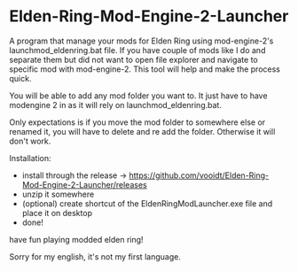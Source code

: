 # Elden-Ring-Mod-Engine-2-Launcher

A program that manage your mods for Elden Ring using mod-engine-2's launchmod_eldenring.bat file. If you have couple of mods like I do and separate them but did not want to open file explorer and navigate to specific mod with mod-engine-2. This tool will help and make the process quick.

You will be able to add any mod folder you want to. It just have to have modengine 2 in as it will rely on launchmod_eldenring.bat.

Only expectations is if you move the mod folder to somewhere else or renamed it, you will have to delete and re add the folder. Otherwise it will don't work.

Installation:
- install through the release -> https://github.com/vooidt/Elden-Ring-Mod-Engine-2-Launcher/releases
- unzip it somewhere
- (optional) create shortcut of the EldenRingModLauncher.exe file and place it on desktop
- done!

have fun playing modded elden ring!

Sorry for my english, it's not my first language.
